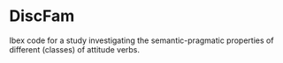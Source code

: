 # DiscFam
Ibex code for a study investigating the semantic-pragmatic properties of different (classes) of attitude verbs.
